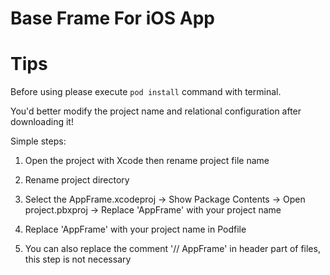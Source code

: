 # Base Frame For iOS App

# Tips

Before using please execute `pod install` command with terminal. 

You'd better modify the project name and relational configuration after downloading it!

Simple steps:

1. Open the project with Xcode then rename project file name

2. Rename project directory

3. Select the AppFrame.xcodeproj -> Show Package Contents -> Open project.pbxproj -> Replace 'AppFrame' with your project name

4. Replace 'AppFrame' with your project name in Podfile

5. You can also replace the comment '// AppFrame' in header part of files, this step is not necessary
 
